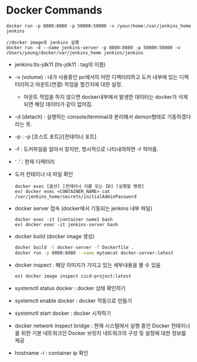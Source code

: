 # Docker Commands

```docker
docker run -p 8080:8080 -p 50000:50000 -v /your/home:/var/jenkins_home jenkins

//docker image로 jenkins 실행
docker run -d --name jenkins-server -p 8080:8080 -p 50000:50000 -v /Users/young/docker/var/jenkins_home jenkins/jenkins

```

* jenkins:lts-jdk11 (lts-jdk11 : tag의 이름)
* \-v (volume) : 내가 사용중인 pc에서의 어떤 디렉터리하고 도커 내부에 있는 디렉터리하고 마운트(연결) 작업을 할건지에 대한 설정.
  * 마운트 작업을 하지 않으면 docker내부에서 발생한 데이터는 docker가 삭제되면 해당 데이터가 같이 없어짐.
* \-d (detach) : 실행하는 console/terminal과 분리해서 demon형태로 기동하겠다라는 뜻.
* \-p : -p \[호스트 포트]/\[컨테이너 포트]
* \-f : 도커파일을 알아서 찾지만, 명시적으로 나타내려하면 -f 적어줌.
* ‘ .’ : 현재 디렉터리



*   도커 컨테이너 내 파일 확인

    ```docker
    docker exec [옵션] [컨테이너 이름 또는 ID] [실행할 명령]
    ex) docker exec <CONTAINER_NAME> cat /var/jenkins_home/secrets/initialAdminPassword
    ```



*   docker server 접속 (docker에서 기동되는 jenkins 내부 파일)

    ```docker
    docker exec -it {container name} bash
    ex) docker exec -it jenkins-server bash
    ```



*   docker build (docker image 생성)

    ```bash
    docker build -t docker-server -f Dockerfile .
    docker run -p 8080:8080 --name mytomcat docker-server:latest
    ```



*   docker inspect : 해당 이미지가 가지고 있는 세부내용을 볼 수 있음

    ```bash
    ex) docker image inspect cicd-project:latest
    ```



* systemctl status docker : docker 상태 확인하기
* systemctl enable docker : docker 작동으로 만들기
* systemctl start docker : docker 시작하기
* docker network inspect bridge : 현재 시스템에서 실행 중인 Docker 컨테이너를 위한 기본 네트워크인 Docker 브릿지 네트워크의 구성 및 설정에 대한 정보를 제공
* hostname -i : container ip 확인

